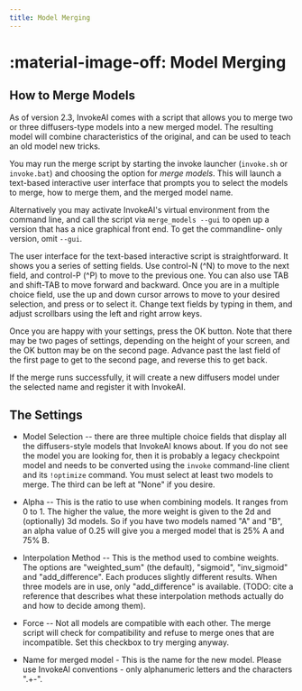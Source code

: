 ```yaml
---
title: Model Merging
---
```


# :material-image-off: Model Merging

## How to Merge Models

As of version 2.3, InvokeAI comes with a script that allows you to
merge two or three diffusers-type models into a new merged model. The
resulting model will combine characteristics of the original, and can
be used to teach an old model new tricks.

You may run the merge script by starting the invoke launcher
(`invoke.sh` or `invoke.bat`) and choosing the option for _merge
models_. This will launch a text-based interactive user interface that
prompts you to select the models to merge, how to merge them, and the
merged model name.

Alternatively you may activate InvokeAI's virtual environment from the
command line, and call the script via `merge_models --gui` to open up
a version that has a nice graphical front end. To get the commandline-
only version, omit `--gui`.

The user interface for the text-based interactive script is
straightforward. It shows you a series of setting fields. Use control-N (^N)
to move to the next field, and control-P (^P) to move to the previous
one. You can also use TAB and shift-TAB to move forward and
backward. Once you are in a multiple choice field, use the up and down
cursor arrows to move to your desired selection, and press <SPACE> or
<ENTER> to select it. Change text fields by typing in them, and adjust
scrollbars using the left and right arrow keys.

Once you are happy with your settings, press the OK button. Note that
there may be two pages of settings, depending on the height of your
screen, and the OK button may be on the second page. Advance past the
last field of the first page to get to the second page, and reverse
this to get back.

If the merge runs successfully, it will create a new diffusers model
under the selected name and register it with InvokeAI.

## The Settings

* Model Selection -- there are three multiple choice fields that
  display all the diffusers-style models that InvokeAI knows about.
  If you do not see the model you are looking for, then it is probably
  a legacy checkpoint model and needs to be converted using the
  `invoke` command-line client and its `!optimize` command. You
  must select at least two models to merge. The third can be left at
  "None" if you desire.

* Alpha -- This is the ratio to use when combining models. It ranges
  from 0 to 1. The higher the value, the more weight is given to the
  2d and (optionally) 3d models. So if you have two models named "A"
  and "B", an alpha value of 0.25 will give you a merged model that is
  25% A and 75% B.

* Interpolation Method -- This is the method used to combine
  weights. The options are "weighted_sum" (the default), "sigmoid",
  "inv_sigmoid" and "add_difference". Each produces slightly different
  results. When three models are in use, only "add_difference" is
  available. (TODO: cite a reference that describes what these
  interpolation methods actually do and how to decide among them).

* Force -- Not all models are compatible with each other. The merge
  script will check for compatibility and refuse to merge ones that
  are incompatible. Set this checkbox to try merging anyway.

* Name for merged model - This is the name for the new model. Please
  use InvokeAI conventions - only alphanumeric letters and the
  characters ".+-".

